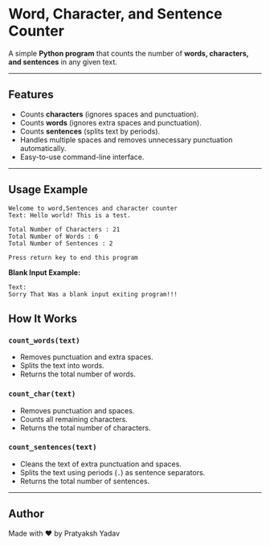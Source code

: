# Word, Character, and Sentence Counter

A simple **Python program** that counts the number of **words, characters, and sentences** in any given text.

---

## Features
- Counts **characters** (ignores spaces and punctuation).  
- Counts **words** (ignores extra spaces and punctuation).  
- Counts **sentences** (splits text by periods).  
- Handles multiple spaces and removes unnecessary punctuation automatically.  
- Easy-to-use command-line interface.

---

## Usage Example

```
Welcome to word,Sentences and character counter
Text: Hello world! This is a test.

Total Number of Characters : 21
Total Number of Words : 6
Total Number of Sentences : 2

Press return key to end this program
```


**Blank Input Example:**
```
Text:
Sorry That Was a blank input exiting program!!!
```
## How It Works

### `count_words(text)`
- Removes punctuation and extra spaces.  
- Splits the text into words.  
- Returns the total number of words.

### `count_char(text)`
- Removes punctuation and spaces.  
- Counts all remaining characters.  
- Returns the total number of characters.

### `count_sentences(text)`
- Cleans the text of extra punctuation and spaces.  
- Splits the text using periods (`.`) as sentence separators.  
- Returns the total number of sentences.

---

## Author
Made with ❤️ by Pratyaksh Yadav